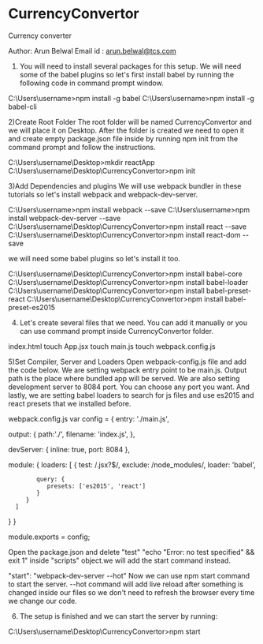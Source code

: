 # CurrencyConvertor
Currency converter


Author: Arun Belwal
Email id : arun.belwal@tcs.com

1) You will need to install several packages for this setup. We will need some of the babel plugins so let's first install babel by running the following code in command prompt window.

C:\Users\username>npm install -g babel
C:\Users\username>npm install -g babel-cli

2)Create Root Folder
The root folder will be named CurrencyConvertor and we will place it on Desktop. After the folder is created we need to open it and create empty package.json file inside by running npm init from the command prompt and follow the instructions.

C:\Users\username\Desktop>mkdir reactApp
C:\Users\username\Desktop\CurrencyConvertor>npm init

3)Add Dependencies and plugins
We will use webpack bundler in these tutorials so let's install webpack and webpack-dev-server.

C:\Users\username>npm install webpack --save
C:\Users\username>npm install webpack-dev-server --save
C:\Users\username\Desktop\CurrencyConvertor>npm install react --save
C:\Users\username\Desktop\CurrencyConvertor>npm install react-dom --save

we will need some babel plugins so let's install it too.

C:\Users\username\Desktop\CurrencyConvertor>npm install babel-core
C:\Users\username\Desktop\CurrencyConvertor>npm install babel-loader
C:\Users\username\Desktop\CurrencyConvertor>npm install babel-preset-react
C:\Users\username\Desktop\CurrencyConvertor>npm install babel-preset-es2015

4) Let's create several files that we need. You can add it manually or you can use command prompt inside CurrencyConvertor folder.

index.html
touch App.jsx
touch main.js
touch webpack.config.js

5)Set Compiler, Server and Loaders
Open webpack-config.js file and add the code below. We are setting webpack entry point to be main.js. Output path is the place where bundled app will be served. We are also setting development server to 8084 port. You can choose any port you want. And lastly, we are setting babel loaders to search for js files and use es2015 and react presets that we installed before.

webpack.config.js
var config = {
   entry: './main.js',
	
   output: {
      path:'./',
      filename: 'index.js',
   },
	
   devServer: {
      inline: true,
      port: 8084
   },
	
   module: {
      loaders: [
         {
            test: /\.jsx?$/,
            exclude: /node_modules/,
            loader: 'babel',
				
            query: {
               presets: ['es2015', 'react']
            }
         }
      ]
   }
}

module.exports = config;

Open the package.json and delete "test" "echo \"Error: no test specified\" && exit 1" inside "scripts" object.we will add the start command instead.

"start": "webpack-dev-server --hot"
Now we can use npm start command to start the server. --hot command will add live reload after something is changed inside our files so we don't need to refresh the browser every time we change our code.

6) The setup is finished and we can start the server by running:

C:\Users\username\Desktop\CurrencyConvertor>npm start

